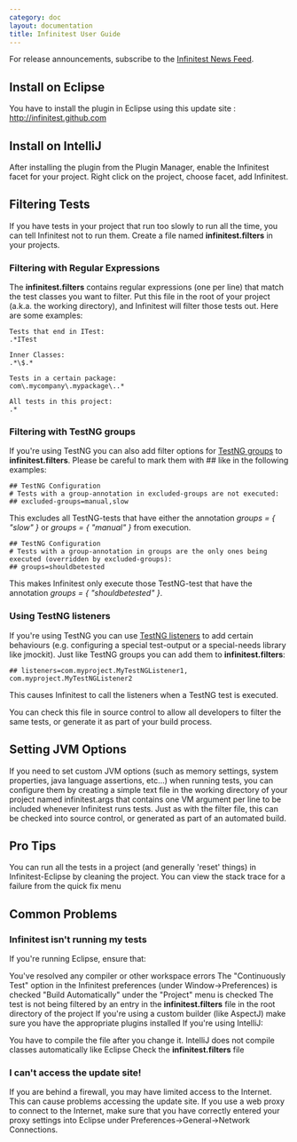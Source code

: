 ```yaml
---
category: doc
layout: documentation
title: Infinitest User Guide
---
```

For release announcements, subscribe to the [Infinitest News Feed](http://infinitest.github.com/rss.xml).

## Install on Eclipse

You have to install the plugin in Eclipse using this update site : http://infinitest.github.com

## Install on IntelliJ

After installing the plugin from the Plugin Manager, enable the Infinitest facet for your project. Right click on the project, choose facet, add Infinitest.

## Filtering Tests

If you have tests in your project that run too slowly to run all the time, you can tell Infinitest not to run them. Create a file named **infinitest.filters** in your projects.

### Filtering with Regular Expressions

The **infinitest.filters** contains regular expressions (one per line) that match the test classes you want to filter. Put this file in the root of your project (a.k.a. the working directory), and Infinitest will filter those tests out. Here are some examples:

    Tests that end in ITest:
    .*ITest
    
    Inner Classes:
    .*\$.*
    
    Tests in a certain package:
    com\.mycompany\.mypackage\..*
    
    All tests in this project:
    .*

### Filtering with TestNG groups

If you're using TestNG you can also add filter options for [TestNG groups](http://testng.org/doc/documentation-main.html#test-groups) to **infinitest.filters**. Please be careful to mark them with ## like in the following examples:

    ## TestNG Configuration
    # Tests with a group-annotation in excluded-groups are not executed:
    ## excluded-groups=manual,slow

This excludes all TestNG-tests that have either the annotation *groups = { "slow" }* or *groups = { "manual" }* from execution.

    ## TestNG Configuration
    # Tests with a group-annotation in groups are the only ones being executed (overridden by excluded-groups):
    ## groups=shouldbetested

This makes Infinitest only execute those TestNG-test that have the annotation *groups = { "shouldbetested" }*.

### Using TestNG listeners

If you're using TestNG you can use [TestNG listeners](http://testng.org/doc/documentation-main.html#testng-listeners) to add certain behaviours (e.g. configuring a special test-output or a special-needs library like jmockit). Just like TestNG groups you can add them to **infinitest.filters**:

    ## listeners=com.myproject.MyTestNGListener1, com.myproject.MyTestNGListener2

This causes Infinitest to call the listeners when a TestNG test is executed.

You can check this file in source control to allow all developers to filter the same tests, or generate it as part of your build process.

## Setting JVM Options

If you need to set custom JVM options (such as memory settings, system properties, java language assertions, etc...) when running tests, you can configure them by creating a simple text file in the working directory of your project named infinitest.args that contains one VM argument per line to be included whenever Infinitest runs tests. Just as with the filter file, this can be checked into source control, or generated as part of an automated build.

## Pro Tips

You can run all the tests in a project (and generally 'reset' things) in Infinitest-Eclipse by cleaning the project.
You can view the stack trace for a failure from the quick fix menu

## Common Problems

### Infinitest isn't running my tests

If you're running Eclipse, ensure that:

You've resolved any compiler or other workspace errors
The "Continuously Test" option in the Infinitest preferences (under Window->Preferences) is checked
"Build Automatically" under the "Project" menu is checked
The test is not being filtered by an entry in the **infinitest.filters** file in the root directory of the project
If you're using a custom builder (like AspectJ) make sure you have the appropriate plugins installed
If you're using IntelliJ:

You have to compile the file after you change it. IntelliJ does not compile classes automatically like Eclipse
Check the **infinitest.filters** file

### I can't access the update site!

If you are behind a firewall, you may have limited access to the Internet. This can cause problems accessing the update site. If you use a web proxy to connect to the Internet, make sure that you have correctly entered your proxy settings into Eclipse under Preferences->General->Network Connections.